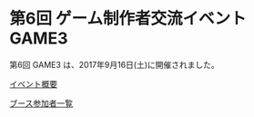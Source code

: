 # 第6回 ゲーム制作者交流イベント GAME3

第6回 GAME3 は、2017年9月16日(土)に開催されました。

[イベント概要](/event/6th)

[ブース参加者一覧](/event/6th/games)
